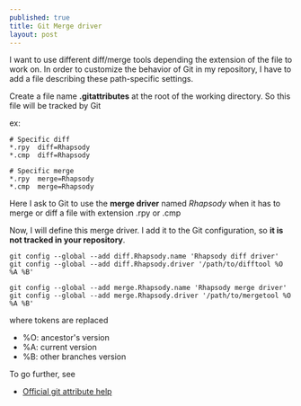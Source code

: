 ```yaml
---
published: true
title: Git Merge driver
layout: post
---
```

I want to use different diff/merge tools depending the extension of the file to work on.
In order to customize the behavior of Git in my repository, I have to add a file describing these path-specific settings.

Create a file name **.gitattributes** at the root of the working directory. So this file will be tracked by Git

ex:

```
# Specific diff
*.rpy  diff=Rhapsody
*.cmp  diff=Rhapsody

# Specific merge
*.rpy  merge=Rhapsody
*.cmp  merge=Rhapsody
```

Here I ask to Git to use the **merge driver** named *Rhapsody* when it has to merge or diff a file with extension .rpy or .cmp

Now, I will define this merge driver. I add it to the Git configuration, so **it is not tracked in your repository**.

```
git config --global --add diff.Rhapsody.name 'Rhapsody diff driver'
git config --global --add diff.Rhapsody.driver '/path/to/difftool %O %A %B'

git config --global --add merge.Rhapsody.name 'Rhapsody merge driver'
git config --global --add merge.Rhapsody.driver '/path/to/mergetool %O %A %B'
```

where tokens are replaced
 * %O: ancestor's version  
 * %A: current version
 * %B: other branches version

To go further, see
 * [Official git attribute help](https://www.kernel.org/pub/software/scm/git/docs/gitattributes.html)
